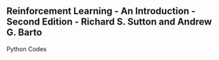 ## Reinforcement Learning - An Introduction - Second Edition - Richard S. Sutton and Andrew G. Barto

Python Codes
